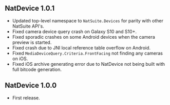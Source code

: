 ## NatDevice 1.0.1
+ Updated top-level namespace to `NatSuite.Devices` for parity with other NatSuite API's.
+ Fixed camera device query crash on Galaxy S10 and S10+.
+ Fixed sporadic crashes on some Android devices when the camera preview is started.
+ Fixed crash due to JNI local reference table overflow on Android.
+ Fixed `MediaDeviceQuery.Criteria.FrontFacing` not finding any cameras on iOS.
+ Fixed iOS archive generating error due to NatDevice not being built with full bitcode generation.

## NatDevice 1.0.0
+ First release.